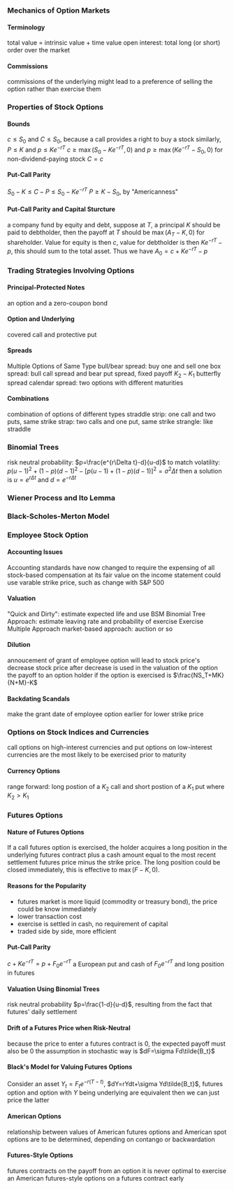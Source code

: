 <ndtag category = "Derivatives" editdate="2022-01-30" createdate="2022-12-13" tag="OFD Notes"></ndtag>

### <!-- C10 --> Mechanics of Option Markets
#### Terminology
total value = intrinsic value + time value
open interest: total long (or short) order over the market
#### Commissions
commissions of the underlying might lead to a preference of selling the option rather than exercise them
### <!-- C11 --> Properties of Stock Options
#### Bounds
$c\leq S_0$ and $C\leq S_0$, because a call provides a right to buy a stock
similarly, $P\leq K$ and $p\leq Ke^{-rT}$
$c\geq \max(S_0-Ke^{-rT},0)$ and $p\geq \max(Ke^{-rT}-S_0,0)$ for non-dividend-paying stock
$C=c$
#### Put-Call Parity
$S_0-K\leq C-P\leq S_0-Ke^{-rT}$
$P\geq K-S_0$, by "Americanness"
#### Put-Call Parity and Capital Sturcture
a company fund by equity and debt, suppose at $T$, a principal $K$ should be paid to debtholder, then the payoff at $T$ should be $\max(A_T-K,0)$ for shareholder. Value for equity is then $c$, value for debtholder is then $Ke^{-rT}-p$, this should sum to the total asset. Thus we have $A_0 = c+Ke^{-rT}-p$

### <!-- C12 --> Trading Strategies Involving Options
#### Principal-Protected Notes
an option and a zero-coupon bond
#### Option and Underlying
covered call and protective put
#### Spreads
Multiple Options of Same Type
bull/bear spread: buy one and sell one
box spread: bull call spread and bear put spread, fixed payoff $K_2-K_1$
butterfly spread
calendar spread: two options with different maturities
#### Combinations
combination of options of different types
straddle
strip: one call and two puts, same strike
strap: two calls and one put, same strike
strangle: like straddle

### <!-- C13 --> Binomial Trees
risk neutral probability: $p=\frac{e^{r\Delta t}-d}{u-d}$
to match volatility: $p(u-1)^2+(1-p)(d-1)^2-[p(u-1)+(1-p)(d-1)]^2=\sigma^2\Delta t$
then a solution is $u=e^{r\Delta t}$ and $d=e^{-r\Delta t}$


### <!-- C14 --> Wiener Process and Ito Lemma
### <!-- C15 --> Black-Scholes-Merton Model
### <!-- C16 --> Employee Stock Option
#### Accounting Issues
Accounting standards have now changed to require the expensing of all stock-based compensation at its fair value on the income statement
could use varable strike price, such as change with S&P 500
#### Valuation
"Quick and Dirty": estimate expected life and use BSM
Binomial Tree Approach: estimate leaving rate and probability of exercise
Exercise Multiple Approach
market-based approach: auction or so
#### <!-- actually C15 --> Dilution 
annoucement of grant of employee option will lead to stock price's decrease
stock price after decrease is used in the valuation of the option
the payoff to an option holder if the option is exercised is $\frac{NS_T+MK}{N+M}-K$
#### Backdating Scandals
make the grant date of employee option earlier for lower strike price

### <!-- C17 --> Options on Stock Indices and Currencies
call options on high-interest currencies and put options on low-interest currencies are the most likely to be exercised prior to maturity
#### Currency Options
range forward: long postion of a $K_2$ call and short postion of a $K_1$ put where $K_2>K_1$

### <!-- C18 --> Futures Options
#### Nature of Futures Options
If a call futures option is exercised, the holder acquires a long position in the underlying futures contract plus a cash amount equal to the most recent settlement futures price minus the strike price. The long position could be closed immediately, this is effective to $\max(F-K,0)$.
#### Reasons for the Popularity
* futures market is more liquid (commodity or treasury bond), the price could be know immediately
* lower transaction cost
* exercise is settled in cash, no requirement of capital
* traded side by side, more efficient

#### Put-Call Parity
$c+Ke^{-rT}=p+F_0e^{-rT}$
a European put and cash of $F_0e^{-rT}$ and long position in futures
#### Valuation Using Binomial Trees
risk neutral probability $p=\frac{1-d}{u-d}$, resulting from the fact that futures' daily settlement
#### Drift of a Futures Price when Risk-Neutral
because the price to enter a futures contract is 0, the expected payoff must also be 0
the assumption in stochastic way is $dF=\sigma Fd\tilde{B_t}$
#### Black's Model for Valuing Futures Options
Consider an asset $Y_t=F_te^{-r(T-t)}$, $dY=rYdt+\sigma Yd\tilde{B_t}$, futures option and option with $Y$ being underlying are equivalent then we can just price the latter
#### American Options
relationship between values of American futures options and American spot options are to be determined, depending on contango or backwardation
#### Futures-Style Options
futures contracts on the payoff from an option
it is never optimal to exercise an American futures-style options on a futures contract early